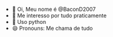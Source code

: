- 👋 Oi, Meu nome é @BaconD2007
- 👀 Me interesso por tudo praticamente 
- 🌱 Uso python 
- 😄 Pronouns: Me chama de tudo 

<!---
BaconD2007/BaconD2007 is a ✨ special ✨ repository because its `README.md` (this file) appears on your GitHub profile.
You can click the Preview link to take a look at your changes.
--->
